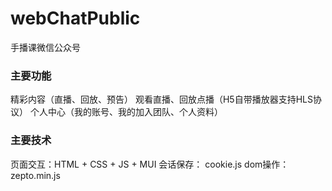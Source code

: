 # webChatPublic
手播课微信公众号

### 主要功能
精彩内容（直播、回放、预告）
观看直播、回放点播（H5自带播放器支持HLS协议）
个人中心（我的账号、我的加入团队、个人资料）

### 主要技术
页面交互：HTML + CSS + JS + MUI
会话保存： cookie.js
dom操作： zepto.min.js